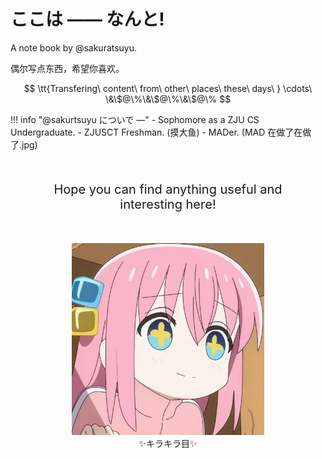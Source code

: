 # ここは —— なんと!
A note book by @sakuratsuyu.

偶尔写点东西，希望你喜欢。

$$
\tt{Transfering\ content\ from\ other\ places\ these\ days\ } \cdots\ \&\$@\%\&\$@\%\&\$@\%
$$

!!! info "@sakurtsuyu についで —"
    - Sophomore as a ZJU CS Undergraduate.
    - ZJUSCT Freshman. (摸大鱼)
    - MADer. (MAD 在做了在做了.jpg)

<div align="center" style="font-size:20px; font-weight:normal; margin:50px">Hope you can find anything useful and interesting here!</div>

<div align="center" style="height:600x; margin:50px">
    <figure>
        <img src="kirakirame.png" alt="kirakirame" style="zoom:30%;"/>
        <figcaption>✨キラキラ目✨</figcaption>
    </figure>
</div>